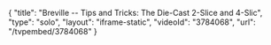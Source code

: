 {
    "title": "Breville -- Tips and Tricks: The Die-Cast 2-Slice and 4-Slic",
    "type": "solo",
    "layout": "iframe-static",
    "videoId": "3784068",
    "url": "\/tvpembed\/3784068"
}